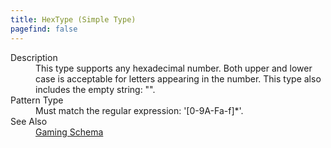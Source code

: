 ```yaml
---
title: HexType (Simple Type)
pagefind: false
---
```

<dl>
  <dt>Description</dt>
  <dd>This type supports any hexadecimal number.  Both upper and lower case is acceptable for letters appearing in the number.  This type also includes the empty string: "".</dd>
  <dt>Pattern Type</dt>
  <dd>Must match the regular expression: '[0-9A-Fa-f]*'.</dd>
  <dt>See Also</dt>
  <dd>
    <a href="../">Gaming Schema</a>
  </dd>
</dl>
